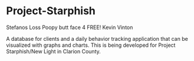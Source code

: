 Project-Starphish
=================
Stefanos Loss
Poopy butt face 4 FREE!
Kevin Vinton

A database for clients and a daily behavior tracking application that can be visualized with graphs and charts. This is being developed for Project Starphish/New Light in Clarion County.
